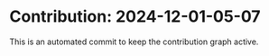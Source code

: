 # Contribution: 2024-12-01-05-07
This is an automated commit to keep the contribution graph active.

